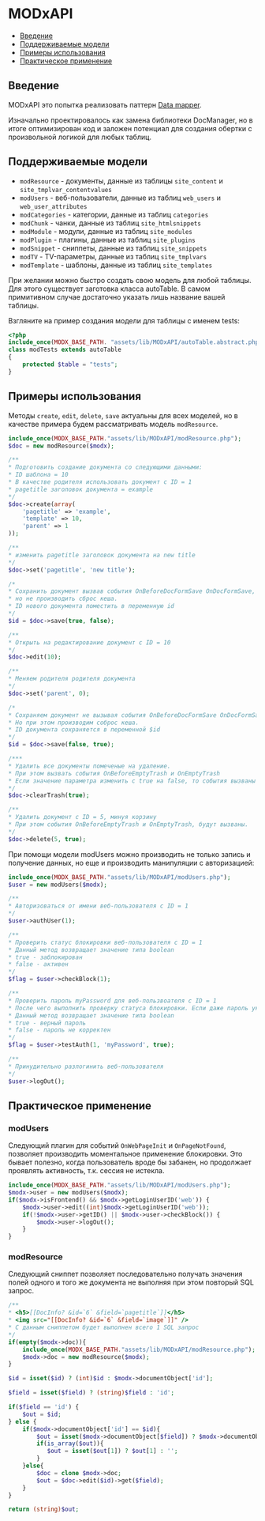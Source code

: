 # MODxAPI

- [Введение](#intro)
- [Поддерживаемые модели](#models)
- [Примеры использования](#examples)
- [Практическое применение](#usage)

## <a name="intro"></a> Введение

MODxAPI это попытка реализовать паттерн [Data mapper](https://en.wikipedia.org/wiki/Data_mapper_pattern).

Изначально проектировалось как замена библиотеки DocManager, но в итоге оптимизирован код и заложен потенциал для создания обертки с произвольной логикой для любых таблиц.

## <a name="models"></a> Поддерживаемые модели

- `modResource` - документы, данные из таблицы `site_content` и `site_tmplvar_contentvalues`
- `modUsers` - веб-пользователи, данные из таблиц `web_users` и `web_user_attributes`
- `modCategories` - категории, данные из таблиц `categories`
- `modChunk` - чанки, данные из таблиц `site_htmlsnippets`
- `modModule` - модули, данные из таблиц `site_modules`
- `modPlugin` - плагины, данные из таблиц `site_plugins`
- `modSnippet` - сниппеты, данные из таблиц `site_snippets`
- `modTV` - TV-параметры, данные из таблиц `site_tmplvars`
- `modTemplate` - шаблоны, данные из таблиц `site_templates`

При желании можно быстро создать свою модель для любой таблицы. Для этого существует заготовка класса autoTable. В самом примитивном случае достаточно указать лишь название вашей таблицы.

Взгляните на пример создания модели для таблицы с именем tests:

```php
<?php
include_once(MODX_BASE_PATH. "assets/lib/MODxAPI/autoTable.abstract.php");
class modTests extends autoTable
{
    protected $table = "tests";
}
```

## <a name="examples"></a> Примеры использования

Методы `create`, `edit`, `delete`, `save` актуальны для всех моделей, но в качестве примера будем рассматривать модель `modResource`.

```php
include_once(MODX_BASE_PATH."assets/lib/MODxAPI/modResource.php");
$doc = new modResource($modx);

/**
* Подготовить создание документа со следующими данными:
* ID шаблона = 10
* В качестве родителя использовать документ с ID = 1
* pagetitle заголовок документа = example
*/
$doc->create(array(
    'pagetitle' => 'example',
    'template' => 10,
    'parent' => 1
));

/**
* изменить pagetitle заголовок документа на new title
*/
$doc->set('pagetitle', 'new title');

/*
* Сохранить документ вызвав события OnBeforeDocFormSave OnDocFormSave,
* но не производить сброс кеша.
* ID нового документа поместить в переменную id
*/
$id = $doc->save(true, false);

/**
* Открыть на редактирование документ с ID = 10
*/
$doc->edit(10);

/**
* Меняем родителя родителя документа
*/
$doc->set('parent', 0);

/*
* Сохраняем документ не вызывая события OnBeforeDocFormSave OnDocFormSave,
* Но при этом производим соброс кеша.
* ID документа сохраняется в переменной $id
*/
$id = $doc->save(false, true);

/***
* Удалить все документы помеченые на удаление.
* При этом вызвать события OnBeforeEmptyTrash и OnEmptyTrash
* Если значение параметра изменить с true на false, то события вызваны не будут, хотя документы удалятся
*/
$doc->clearTrash(true);

/**
* Удалить документ с ID = 5, минуя корзину
* При этом события OnBeforeEmptyTrash и OnEmptyTrash, будут вызваны.
*/
$doc->delete(5, true);
```

При помощи модели modUsers можно производить не только запись и получение данных, но еще и производить манипуляции с авторизацией:

```php
include_once(MODX_BASE_PATH."assets/lib/MODxAPI/modUsers.php");
$user = new modUsers($modx);

/**
* Авторизоваться от имени веб-пользователя с ID = 1
*/
$user->authUser(1);

/**
* Проверить статус блокировки веб-пользователя с ID = 1
* Данный метод возвращает значение типа boolean
* true - заблокирован
* false - активен
*/
$flag = $user->checkBlock(1);

/**
* Проверить пароль myPassword для веб-пользвоателя с ID = 1
* После чего выполнить проверку статуса блокировки. Если даже пароль указан верный, а пользователь заблокирован, то данный метод вернет значение false. В случае, если изменить значение 3 параметра на false, то статус блокировки проверяться не будет.
* Данный метод возвращает значение типа boolean
* true - верный пароль
* false - пароль не корректен
*/
$flag = $user->testAuth(1, 'myPassword', true);

/**
* Принудительно разлогинить веб-пользователя
*/
$user->logOut();
```

## <a name="usage"></a> Практическое применение

### modUsers

Следующий плагин для событий `OnWebPageInit` и `OnPageNotFound`, позволяет производить моментальное применение блокировки. Это бывает полезно, когда пользователь вроде бы забанен, но продолжает проявлять активность, т.к. сессия не истекла.

```php
include_once(MODX_BASE_PATH."assets/lib/MODxAPI/modUsers.php");
$modx->user = new modUsers($modx);
if($modx->isFrontend() && $modx->getLoginUserID('web')) {
    $modx->user->edit((int)$modx->getLoginUserID('web'));
    if(!$modx->user->getID() || $modx->user->checkBlock()) {
        $modx->user->logOut();
    }
}
```

### modResource

Следующий сниппет позволяет последовательно получать значения полей одного и того же документа не выполняя при этом повторый SQL запрос.

```php
/**
* <h5>[[DocInfo? &id=`6` &field=`pagetitle`]]</h5>
* <img src="[[DocInfo? &id=`6` &field=`image`]]" />
* С данным сниппетом будет выполнен всего 1 SQL запрос
*/
if(empty($modx->doc)){
    include_once(MODX_BASE_PATH."assets/lib/MODxAPI/modResource.php");
    $modx->doc = new modResource($modx);
}

$id = isset($id) ? (int)$id : $modx->documentObject['id'];

$field = isset($field) ? (string)$field : 'id';

if($field == 'id') {
    $out = $id;
} else {
    if($modx->documentObject['id'] == $id){
        $out = isset($modx->documentObject[$field]) ? $modx->documentObject[$field] : '';
        if(is_array($out)){
           $out = isset($out[1]) ? $out[1] : '';
        }
    }else{
        $doc = clone $modx->doc;
        $out = $doc->edit($id)->get($field);
    }
}

return (string)$out;
```
